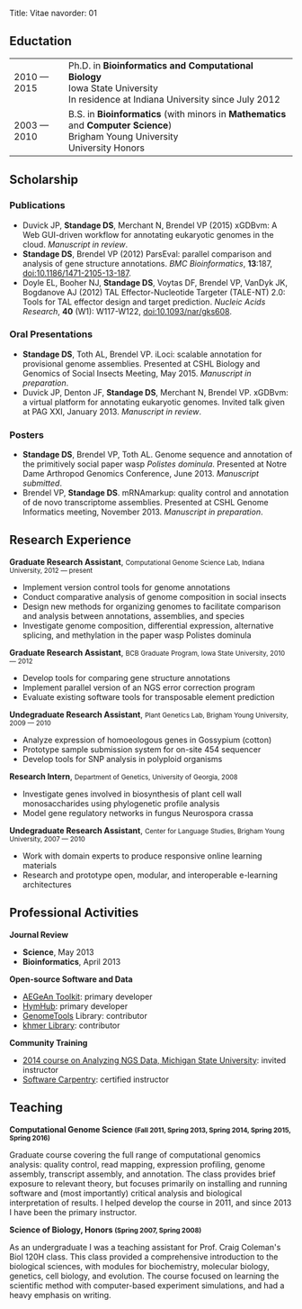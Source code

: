 Title: Vitae
navorder: 01

## Eductation

<table>
  <tr>
    <td>2010 — 2015</td>
    <td>
      Ph.D. in <strong>Bioinformatics and Computational Biology</strong><br />
      Iowa State University<br />
      In residence at Indiana University since July 2012
    </td>
  </tr>
  <tr>
    <td>2003 — 2010</td>
    <td>
      B.S. in <strong>Bioinformatics</strong> (with minors in <strong>Mathematics</strong> and <strong>Computer Science</strong>)<br />
      Brigham Young University<br />
      University Honors
    </td>
  </tr>
</table>

## Scholarship

### Publications

- Duvick JP, **Standage DS**, Merchant N, Brendel VP (2015) xGDBvm: A Web GUI-driven workflow for annotating eukaryotic genomes in the cloud. *Manuscript in review*.
- **Standage DS**, Brendel VP (2012) ParsEval: parallel comparison and analysis of gene structure annotations. *BMC Bioinformatics*, **13**:187, [doi:10.1186/1471-2105-13-187](http://dx.doi.org/10.1186/1471-2105-13-187).
- Doyle EL, Booher NJ, **Standage DS**, Voytas DF, Brendel VP, VanDyk JK, Bogdanove AJ (2012) TAL Effector-Nucleotide Targeter (TALE-NT) 2.0: Tools for TAL effector design and target prediction. *Nucleic Acids Research*, **40** (W1): W117-W122, [doi:10.1093/nar/gks608](http://dx.doi.org/10.1093/nar/gks608).

### Oral Presentations

- **Standage DS**, Toth AL, Brendel VP. iLoci: scalable annotation for provisional genome assemblies. Presented at CSHL Biology and Genomics of Social Insects Meeting, May 2015. *Manuscript in preparation*.
- Duvick JP, Denton JF, **Standage DS**, Merchant N, Brendel VP. xGDBvm: a virtual platform for annotating eukaryotic genomes. Invited talk given at PAG XXI, January 2013. *Manuscript in review*.

### Posters

- **Standage DS**, Brendel VP, Toth AL. Genome sequence and annotation of the primitively social paper wasp *Polistes dominula*. Presented at Notre Dame Arthropod Genomics Conference, June 2013. *Manuscript submitted*.
- Brendel VP, **Standage DS**. mRNAmarkup: quality control and annotation of de novo transcriptome assemblies. Presented at CSHL Genome Informatics meeting, November 2013. *Manuscript in preparation*.

## Research Experience

**Graduate Research Assistant**, <small>Computational Genome Science Lab, Indiana University, 2012 — present</small>

- Implement version control tools for genome annotations
- Conduct comparative analysis of genome composition in social insects
- Design new methods for organizing genomes to facilitate comparison and analysis between annotations, assemblies, and species
- Investigate genome composition, differential expression, alternative splicing, and methylation in the paper wasp Polistes dominula

**Graduate Research Assistant**, <small>BCB Graduate Program, Iowa State University, 2010 — 2012</small>

- Develop tools for comparing gene structure annotations
- Implement parallel version of an NGS error correction program
- Evaluate existing software tools for transposable element prediction

**Undegraduate Research Assistant**, <small>Plant Genetics Lab, Brigham Young University, 2009 — 2010</small>

- Analyze expression of homoeologous genes in Gossypium (cotton)
- Prototype sample submission system for on-site 454 sequencer
- Develop tools for SNP analysis in polyploid organisms

**Research Intern**, <small>Department of Genetics, University of Georgia, 2008</small>

- Investigate genes involved in biosynthesis of plant cell wall monosaccharides using phylogenetic profile analysis
- Model gene regulatory networks in fungus Neurospora crassa

**Undegraduate Research Assistant**, <small>Center for Language Studies, Brigham Young University, 2007 — 2010</small>

- Work with domain experts to produce responsive online learning materials
- Research and prototype open, modular, and interoperable e-learning architectures

## Professional Activities

**Journal Review**

- **Science**, May 2013
- **Bioinformatics**, April 2013

**Open-source Software and Data**

- [AEGeAn Toolkit](http://standage.github.io/AEGeAn/): primary developer
- [HymHub](http://brendelgroup.github.io/HymHub/): primary developer
- [GenomeTools](http://genometools.org/) Library: contributor
- [khmer Library](http://khmer.readthedocs.org/): contributor

**Community Training**

- [2014 course on Analyzing NGS Data, Michigan State University](http://bioinformatics.msu.edu/ngs-summer-course-2014): invited instructor
- [Software Carpentry](http://software-carpentry.org/): certified instructor

## Teaching

**Computational Genome Science <small>(Fall 2011, Spring 2013, Spring 2014, Spring 2015, Spring 2016)</small>**

Graduate course covering the full range of computational genomics analysis: quality control, read mapping, expression profiling, genome assembly, transcript assembly, and annotation.
The class provides brief exposure to relevant theory, but focuses primarily on installing and running software and (most importantly) critical analysis and biological interpretation of results.
I helped develop the course in 2011, and since 2013 I have been the primary instructor.

**Science of Biology, Honors <small>(Spring 2007, Spring 2008)</small>**

As an undergraduate I was a teaching assistant for Prof. Craig Coleman's Biol 120H class.
This class provided a comprehensive introduction to the biological sciences, with modules for biochemistry, molecular biology, genetics, cell biology, and evolution.
The course focused on learning the scientific method with computer-based experiment simulations, and had a heavy emphasis on writing.
